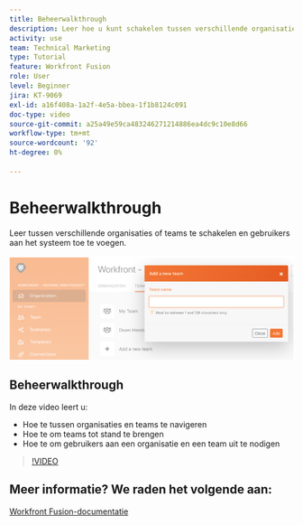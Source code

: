 ```yaml
---
title: Beheerwalkthrough
description: Leer hoe u kunt schakelen tussen verschillende organisaties of teams en gebruikers aan het systeem kunt toevoegen in [!DNL Adobe Workfront Fusion].
activity: use
team: Technical Marketing
type: Tutorial
feature: Workfront Fusion
role: User
level: Beginner
jira: KT-9069
exl-id: a16f408a-1a2f-4e5a-bbea-1f1b8124c091
doc-type: video
source-git-commit: a25a49e59ca483246271214886ea4dc9c10e8d66
workflow-type: tm+mt
source-wordcount: '92'
ht-degree: 0%

---
```


# Beheerwalkthrough

Leer tussen verschillende organisaties of teams te schakelen en gebruikers aan het systeem toe te voegen.

![Een afbeelding van een scenario met foutafhandeling](assets/workfront-fusion-administration-1.png)

## Beheerwalkthrough

In deze video leert u:

* Hoe te tussen organisaties en teams te navigeren
* Hoe te om teams tot stand te brengen
* Hoe te om gebruikers aan een organisatie en een team uit te nodigen

>[!VIDEO](https://video.tv.adobe.com/v/335310/?quality=12&learn=on)

## Meer informatie? We raden het volgende aan:

[Workfront Fusion-documentatie](https://experienceleague.adobe.com/docs/workfront/using/adobe-workfront-fusion/workfront-fusion-2.html?lang=en)
